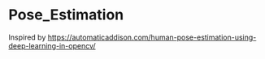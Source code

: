 # Pose_Estimation

Inspired by https://automaticaddison.com/human-pose-estimation-using-deep-learning-in-opencv/
